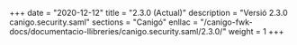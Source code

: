 +++
date        = "2020-12-12"
title       = "2.3.0 (Actual)"
description = "Versió 2.3.0 canigo.security.saml"
sections    = "Canigó"
enllac		= "/canigo-fwk-docs/documentacio-llibreries/canigo.security.saml/2.3.0/"
weight		= 1
+++
